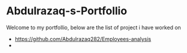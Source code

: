 # Abdulrazaq-s-Portfollio
Welcome to my portfollio, below are the list of project i have worked on
- https://github.com/Abdulrazaq282/Employees-analysis
- 
